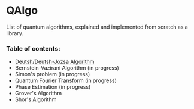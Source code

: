 # QAlgo
List of quantum algorithms, explained and implemented from scratch as a library.

### Table of contents:

- [Deutsh/Deutsh-Jozsa Algorithm](./qalgo/deutsh_jozsa/doc/README.md)
- Bernstein-Vazirani Algorithm (in progress)
- Simon's problem (in progress)
- Quantum Fourier Transform (in progress)
- Phase Estimation (in progress)
- Grover's Algorithm
- Shor's Algorithm